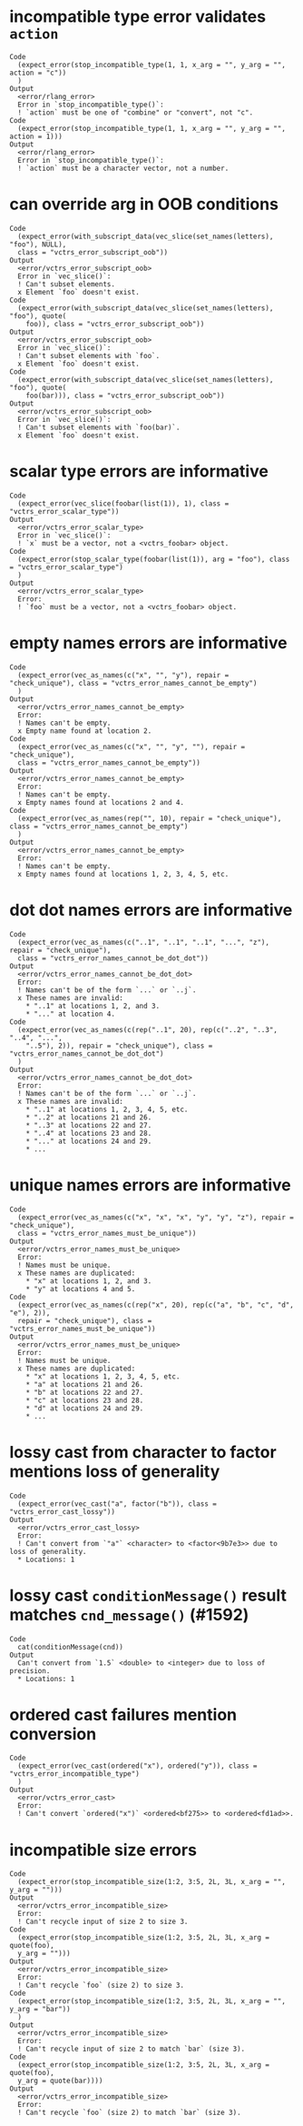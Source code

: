 # incompatible type error validates `action`

    Code
      (expect_error(stop_incompatible_type(1, 1, x_arg = "", y_arg = "", action = "c"))
      )
    Output
      <error/rlang_error>
      Error in `stop_incompatible_type()`:
      ! `action` must be one of "combine" or "convert", not "c".
    Code
      (expect_error(stop_incompatible_type(1, 1, x_arg = "", y_arg = "", action = 1)))
    Output
      <error/rlang_error>
      Error in `stop_incompatible_type()`:
      ! `action` must be a character vector, not a number.

# can override arg in OOB conditions

    Code
      (expect_error(with_subscript_data(vec_slice(set_names(letters), "foo"), NULL),
      class = "vctrs_error_subscript_oob"))
    Output
      <error/vctrs_error_subscript_oob>
      Error in `vec_slice()`:
      ! Can't subset elements.
      x Element `foo` doesn't exist.
    Code
      (expect_error(with_subscript_data(vec_slice(set_names(letters), "foo"), quote(
        foo)), class = "vctrs_error_subscript_oob"))
    Output
      <error/vctrs_error_subscript_oob>
      Error in `vec_slice()`:
      ! Can't subset elements with `foo`.
      x Element `foo` doesn't exist.
    Code
      (expect_error(with_subscript_data(vec_slice(set_names(letters), "foo"), quote(
        foo(bar))), class = "vctrs_error_subscript_oob"))
    Output
      <error/vctrs_error_subscript_oob>
      Error in `vec_slice()`:
      ! Can't subset elements with `foo(bar)`.
      x Element `foo` doesn't exist.

# scalar type errors are informative

    Code
      (expect_error(vec_slice(foobar(list(1)), 1), class = "vctrs_error_scalar_type"))
    Output
      <error/vctrs_error_scalar_type>
      Error in `vec_slice()`:
      ! `x` must be a vector, not a <vctrs_foobar> object.
    Code
      (expect_error(stop_scalar_type(foobar(list(1)), arg = "foo"), class = "vctrs_error_scalar_type")
      )
    Output
      <error/vctrs_error_scalar_type>
      Error:
      ! `foo` must be a vector, not a <vctrs_foobar> object.

# empty names errors are informative

    Code
      (expect_error(vec_as_names(c("x", "", "y"), repair = "check_unique"), class = "vctrs_error_names_cannot_be_empty")
      )
    Output
      <error/vctrs_error_names_cannot_be_empty>
      Error:
      ! Names can't be empty.
      x Empty name found at location 2.
    Code
      (expect_error(vec_as_names(c("x", "", "y", ""), repair = "check_unique"),
      class = "vctrs_error_names_cannot_be_empty"))
    Output
      <error/vctrs_error_names_cannot_be_empty>
      Error:
      ! Names can't be empty.
      x Empty names found at locations 2 and 4.
    Code
      (expect_error(vec_as_names(rep("", 10), repair = "check_unique"), class = "vctrs_error_names_cannot_be_empty")
      )
    Output
      <error/vctrs_error_names_cannot_be_empty>
      Error:
      ! Names can't be empty.
      x Empty names found at locations 1, 2, 3, 4, 5, etc.

# dot dot names errors are informative

    Code
      (expect_error(vec_as_names(c("..1", "..1", "..1", "...", "z"), repair = "check_unique"),
      class = "vctrs_error_names_cannot_be_dot_dot"))
    Output
      <error/vctrs_error_names_cannot_be_dot_dot>
      Error:
      ! Names can't be of the form `...` or `..j`.
      x These names are invalid:
        * "..1" at locations 1, 2, and 3.
        * "..." at location 4.
    Code
      (expect_error(vec_as_names(c(rep("..1", 20), rep(c("..2", "..3", "..4", "...",
        "..5"), 2)), repair = "check_unique"), class = "vctrs_error_names_cannot_be_dot_dot")
      )
    Output
      <error/vctrs_error_names_cannot_be_dot_dot>
      Error:
      ! Names can't be of the form `...` or `..j`.
      x These names are invalid:
        * "..1" at locations 1, 2, 3, 4, 5, etc.
        * "..2" at locations 21 and 26.
        * "..3" at locations 22 and 27.
        * "..4" at locations 23 and 28.
        * "..." at locations 24 and 29.
        * ...

# unique names errors are informative

    Code
      (expect_error(vec_as_names(c("x", "x", "x", "y", "y", "z"), repair = "check_unique"),
      class = "vctrs_error_names_must_be_unique"))
    Output
      <error/vctrs_error_names_must_be_unique>
      Error:
      ! Names must be unique.
      x These names are duplicated:
        * "x" at locations 1, 2, and 3.
        * "y" at locations 4 and 5.
    Code
      (expect_error(vec_as_names(c(rep("x", 20), rep(c("a", "b", "c", "d", "e"), 2)),
      repair = "check_unique"), class = "vctrs_error_names_must_be_unique"))
    Output
      <error/vctrs_error_names_must_be_unique>
      Error:
      ! Names must be unique.
      x These names are duplicated:
        * "x" at locations 1, 2, 3, 4, 5, etc.
        * "a" at locations 21 and 26.
        * "b" at locations 22 and 27.
        * "c" at locations 23 and 28.
        * "d" at locations 24 and 29.
        * ...

# lossy cast from character to factor mentions loss of generality

    Code
      (expect_error(vec_cast("a", factor("b")), class = "vctrs_error_cast_lossy"))
    Output
      <error/vctrs_error_cast_lossy>
      Error:
      ! Can't convert from `"a"` <character> to <factor<9b7e3>> due to loss of generality.
      * Locations: 1

# lossy cast `conditionMessage()` result matches `cnd_message()` (#1592)

    Code
      cat(conditionMessage(cnd))
    Output
      Can't convert from `1.5` <double> to <integer> due to loss of precision.
      * Locations: 1

# ordered cast failures mention conversion

    Code
      (expect_error(vec_cast(ordered("x"), ordered("y")), class = "vctrs_error_incompatible_type")
      )
    Output
      <error/vctrs_error_cast>
      Error:
      ! Can't convert `ordered("x")` <ordered<bf275>> to <ordered<fd1ad>>.

# incompatible size errors

    Code
      (expect_error(stop_incompatible_size(1:2, 3:5, 2L, 3L, x_arg = "", y_arg = "")))
    Output
      <error/vctrs_error_incompatible_size>
      Error:
      ! Can't recycle input of size 2 to size 3.
    Code
      (expect_error(stop_incompatible_size(1:2, 3:5, 2L, 3L, x_arg = quote(foo),
      y_arg = "")))
    Output
      <error/vctrs_error_incompatible_size>
      Error:
      ! Can't recycle `foo` (size 2) to size 3.
    Code
      (expect_error(stop_incompatible_size(1:2, 3:5, 2L, 3L, x_arg = "", y_arg = "bar"))
      )
    Output
      <error/vctrs_error_incompatible_size>
      Error:
      ! Can't recycle input of size 2 to match `bar` (size 3).
    Code
      (expect_error(stop_incompatible_size(1:2, 3:5, 2L, 3L, x_arg = quote(foo),
      y_arg = quote(bar))))
    Output
      <error/vctrs_error_incompatible_size>
      Error:
      ! Can't recycle `foo` (size 2) to match `bar` (size 3).

